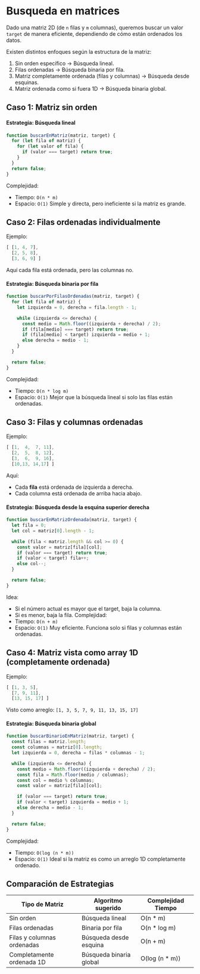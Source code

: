 # **Busqueda en matrices**  

Dado una matriz 2D (de `n` filas y `m` columnas), queremos buscar un valor `target` de manera eficiente, dependiendo de cómo están ordenados los datos.

Existen distintos enfoques según la estructura de la matriz:
1. Sin orden específico → Búsqueda lineal.
2. Filas ordenadas → Búsqueda binaria por fila.
3. Matriz completamente ordenada (filas y columnas) → Búsqueda desde esquinas.
4. Matriz ordenada como si fuera 1D → Búsqueda binaria global.



## Caso 1: Matriz sin orden

#### Estrategia: Búsqueda lineal
```js
function buscarEnMatriz(matriz, target) {
  for (let fila of matriz) {
    for (let valor of fila) {
      if (valor === target) return true;
    }
  }
  return false;
}
```
Complejidad:
- Tiempo: `O(n * m)`
- Espacio: `O(1)`
Simple y directa, pero ineficiente si la matriz es grande.



## Caso 2: Filas ordenadas individualmente

Ejemplo:
```js
[ [1, 4, 7],
  [2, 5, 8],
  [3, 6, 9] ]
```
Aquí cada fila está ordenada, pero las columnas no.

#### Estrategia: Búsqueda binaria por fila
```js
function buscarPorFilasOrdenadas(matriz, target) {
  for (let fila of matriz) {
    let izquierda = 0, derecha = fila.length - 1;

    while (izquierda <= derecha) {
      const medio = Math.floor((izquierda + derecha) / 2);
      if (fila[medio] === target) return true;
      if (fila[medio] < target) izquierda = medio + 1;
      else derecha = medio - 1;
    }
  }

  return false;
}
```
Complejidad:
- Tiempo: `O(n * log m)`
- Espacio: `O(1)`
Mejor que la búsqueda lineal si solo las filas están ordenadas.



## Caso 3: Filas y columnas ordenadas

Ejemplo:
```js
[ [1,  4,  7, 11],
  [2,  5,  8, 12],
  [3,  6,  9, 16],
  [10,13, 14,17] ]
```
Aquí:
- Cada **fila** está ordenada de izquierda a derecha.
- Cada columna está ordenada de arriba hacia abajo.

#### Estrategia: Búsqueda desde la esquina superior derecha
```js
function buscarEnMatrizOrdenada(matriz, target) {
  let fila = 0;
  let col = matriz[0].length - 1;

  while (fila < matriz.length && col >= 0) {
    const valor = matriz[fila][col];
    if (valor === target) return true;
    if (valor < target) fila++;
    else col--;
  }

  return false;
}
```
Idea:
- Si el número actual es mayor que el target, baja la columna.
- Si es menor, baja la fila.
Complejidad:
- Tiempo: `O(n + m)`
- Espacio: `O(1)`
Muy eficiente. Funciona solo si filas y columnas están ordenadas.



## Caso 4: Matriz vista como array 1D (completamente ordenada)

Ejemplo:
```js
[ [1, 3, 5],
  [7, 9, 11],
  [13, 15, 17] ]
```
Visto como arreglo: `[1, 3, 5, 7, 9, 11, 13, 15, 17]`

#### Estrategia: Búsqueda binaria global
```js
function buscarBinarioEnMatriz(matriz, target) {
  const filas = matriz.length;
  const columnas = matriz[0].length;
  let izquierda = 0, derecha = filas * columnas - 1;

  while (izquierda <= derecha) {
    const medio = Math.floor((izquierda + derecha) / 2);
    const fila = Math.floor(medio / columnas);
    const col = medio % columnas;
    const valor = matriz[fila][col];

    if (valor === target) return true;
    if (valor < target) izquierda = medio + 1;
    else derecha = medio - 1;
  }

  return false;
}
```
Complejidad:
- Tiempo: `O(log (n * m))`
- Espacio: `O(1)`
Ideal si la matriz es como un arreglo 1D completamente ordenado.



## Comparación de Estrategias

|Tipo de Matriz|Algoritmo sugerido|Complejidad Tiempo|
|---|---|---|
|Sin orden|Búsqueda lineal|O(n * m)|
|Filas ordenadas|Binaria por fila|O(n * log m)|
|Filas y columnas ordenadas|Búsqueda desde esquina|O(n + m)|
|Completamente ordenada 1D|Búsqueda binaria global|O(log (n * m))|